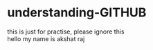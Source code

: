 # understanding-GITHUB
this is just for practise, please ignore this
<br>
hello my name is akshat raj
